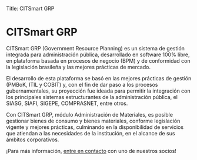 Title: CITSmart GRP

# CITSmart GRP

CITSmart GRP (Government Resource Planning) es un sistema de gestión integrada para administración pública, desarrollado en software 100% libre, en plataforma basada en procesos de negocio (BPM) y de conformidad con la legislación brasileña y las mejores prácticas de mercado.

El desarrollo de esta plataforma se basó en las mejores prácticas de gestión (PMBoK, ITIL y COBIT) y, con el fin de dar paso a los procesos gubernamentales, su proyección fue ideada para permitir la integración con los principales sistemas estructurantes de la administración pública, el SIASG, SIAFI, SIGEPE, COMPRASNET, entre otros.

Con CITSmart GRP, módulo Administración de Materiales, es posible gestionar bienes de consumo y bienes materiales, conforme legislación vigente y mejores prácticas, culminando en la disponibilidad de servicios que atiendan a las necesidades de la institución, en el alcance de sus ámbitos corporativos.

¡Para más información, [entre en contacto][1] con uno de nuestros socios!

[1]:http://www.citsmart.com/parceiros/?lang=es-es
